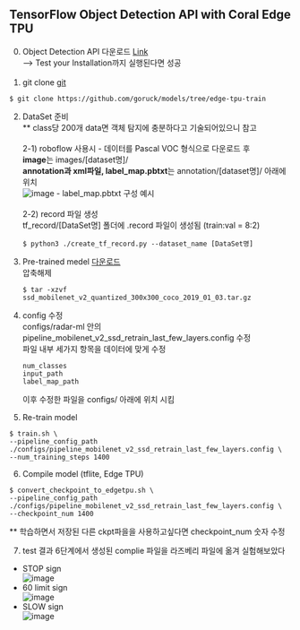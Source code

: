TensorFlow Object Detection API with Coral Edge TPU
-- 

0. Object Detection API 다운로드 [Link](https://tensorflow-object-detection-api-tutorial.readthedocs.io/en/latest/install.html#tensorflow-object-detection-api-installation)<br/>
    --> Test your Installation까지 실행된다면 성공 <br/><br/>
1. git clone [git](https://github.com/goruck/edge-tpu-train)
```
$ git clone https://github.com/goruck/models/tree/edge-tpu-train
```

2. DataSet 준비 <br/>
  ** class당 200개 data면 객체 탐지에 충분하다고 기술되어있으니 참고  <br/><br/>
  2-1) roboflow 사용시 - 데이터를 Pascal VOC 형식으로 다운로드 후 <br/>
      **image**는 images/[dataset명]/<br/>
      **annotation과 xml파일, label_map.pbtxt**는 annotation/[dataset명]/ 아래에 위치 <br/>
      ![image](https://user-images.githubusercontent.com/76406136/129432513-65f7bdfd-b012-4b54-9f84-4bb5cfd8b3d6.png)
        - label_map.pbtxt 구성 예시 <br/> <br/>
  2-2) record 파일 생성  <br/>
  tf_record/[DataSet명] 폴더에 .record 파일이 생성됨 (train:val = 8:2)
    ```
    $ python3 ./create_tf_record.py --dataset_name [DataSet명]
    ```
  
3. Pre-trained medel [다운로드](http://download.tensorflow.org/models/object_detection/ssd_mobilenet_v2_quantized_300x300_coco_2019_01_03.tar.gz)<br/>
   압축해제
   ```
   $ tar -xzvf ssd_mobilenet_v2_quantized_300x300_coco_2019_01_03.tar.gz 
   ```
4. config 수정 <br/>
   configs/radar-ml 안의 pipeline_mobilenet_v2_ssd_retrain_last_few_layers.config 수정<br/>
   파일 내부 세가지 항목을 데이터에 맞게 수정
   ```
   num_classes
   input_path
   label_map_path 
   ```
   이후 수정한 파일을 configs/ 아래에 위치 시킴
5. Re-train model 
  ```
  $ train.sh \
  --pipeline_config_path ./configs/pipeline_mobilenet_v2_ssd_retrain_last_few_layers.config \
  --num_training_steps 1400
  ```
  
6. Compile model (tflite, Edge TPU)
```
$ convert_checkpoint_to_edgetpu.sh \
--pipeline_config_path ./configs/pipeline_mobilenet_v2_ssd_retrain_last_few_layers.config \
--checkpoint_num 1400
```
  ** 학습하면서 저장된 다른 ckpt파을을 사용하고싶다면 checkpoint_num 숫자 수정 

7. test 결과
  6단계에서 생성된 complie 파일을 라즈베리 파일에 옮겨 실험해보았다 
  - STOP sign <br/>
  ![image](https://user-images.githubusercontent.com/76406136/129432754-16674f69-84af-4d1e-99bf-024f741ca9cd.png)
  - 60 limit sign <br/>
  ![image](https://user-images.githubusercontent.com/76406136/129432768-f4026499-f04f-4563-81cc-9dd5346bedef.png)
  - SLOW sign <br/>
  ![image](https://user-images.githubusercontent.com/76406136/129432777-fe0fb1a5-63e0-464b-a961-a9c238001551.png)
